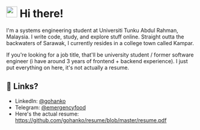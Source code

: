 # <img src="https://media.giphy.com/media/hvRJCLFzcasrR4ia7z/giphy.gif" width="29px" height="29px"> Hi there!
I'm a systems engineering student at Universiti Tunku Abdul Rahman, Malaysia. I write code, study, and explore stuff online. 
Straight outta the backwaters of Sarawak, I currently resides in a college town called Kampar.

If you're looking for a job title, that'll be university student / former software engineer (i have around 3 years of frontend + backend experience). I just put everything on here, it's not actually a resume.

## 🔗 Links?

- LinkedIn: [@gohanko](https://www.linkedin.com/in/gohanko/)
- Telegram: [@emergencyfood](https://t.me/emergencyfood)
- Here's the actual resume: https://github.com/gohanko/resume/blob/master/resume.pdf
